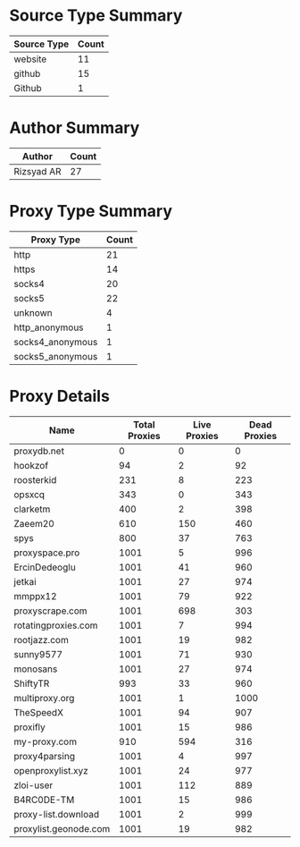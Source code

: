 # Source Type Summary

| Source Type | Count |
|-------------|-------|
| website | 11 |
| github | 15 |
| Github | 1 |


# Author Summary

| Author | Count |
|--------|-------|
| Rizsyad AR | 27 |


# Proxy Type Summary

| Proxy Type | Count |
|------------|-------|
| http | 21 |
| https | 14 |
| socks4 | 20 |
| socks5 | 22 |
| unknown | 4 |
| http_anonymous | 1 |
| socks4_anonymous | 1 |
| socks5_anonymous | 1 |


# Proxy Details

| Name | Total Proxies | Live Proxies | Dead Proxies |
|------|---------------|--------------|---------------|
| proxydb.net | 0 | 0 | 0 |
| hookzof | 94 | 2 | 92 |
| roosterkid | 231 | 8 | 223 |
| opsxcq | 343 | 0 | 343 |
| clarketm | 400 | 2 | 398 |
| Zaeem20 | 610 | 150 | 460 |
| spys | 800 | 37 | 763 |
| proxyspace.pro | 1001 | 5 | 996 |
| ErcinDedeoglu | 1001 | 41 | 960 |
| jetkai | 1001 | 27 | 974 |
| mmppx12 | 1001 | 79 | 922 |
| proxyscrape.com | 1001 | 698 | 303 |
| rotatingproxies.com | 1001 | 7 | 994 |
| rootjazz.com | 1001 | 19 | 982 |
| sunny9577 | 1001 | 71 | 930 |
| monosans | 1001 | 27 | 974 |
| ShiftyTR | 993 | 33 | 960 |
| multiproxy.org | 1001 | 1 | 1000 |
| TheSpeedX | 1001 | 94 | 907 |
| proxifly | 1001 | 15 | 986 |
| my-proxy.com | 910 | 594 | 316 |
| proxy4parsing | 1001 | 4 | 997 |
| openproxylist.xyz | 1001 | 24 | 977 |
| zloi-user | 1001 | 112 | 889 |
| B4RC0DE-TM | 1001 | 15 | 986 |
| proxy-list.download | 1001 | 2 | 999 |
| proxylist.geonode.com | 1001 | 19 | 982 |
